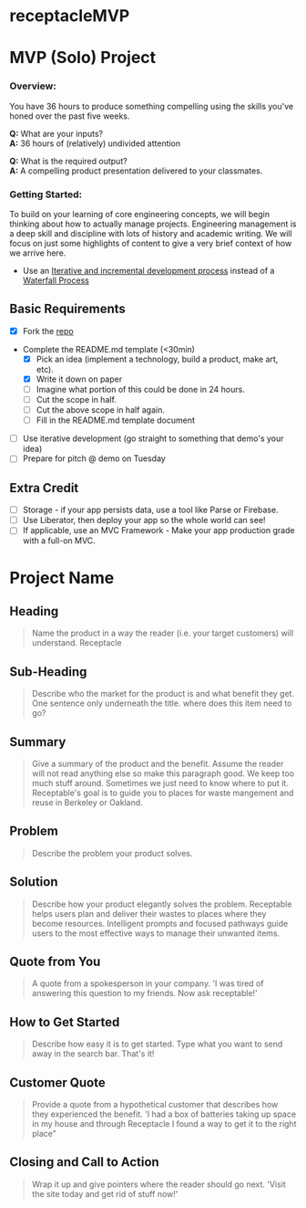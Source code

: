 # receptacleMVP

# MVP (Solo) Project

### Overview:

You have 36 hours to produce something compelling using the skills you've honed over the past five weeks.

__Q:__ What are your inputs?
<br>
__A:__ 36 hours of (relatively) undivided attention

__Q:__ What is the required output?
<br>
__A:__ A compelling product presentation delivered to your classmates.


### Getting Started:

To build on your learning of core engineering concepts, we will begin thinking about how to actually manage projects. Engineering management is a deep skill and discipline with lots of history and academic writing. We will focus on just some highlights of content to give a very brief context of how we arrive here.

* Use an [Iterative and incremental development process](http://en.wikipedia.org/wiki/Iterative_and_incremental_development) instead of a [Waterfall Process](http://en.wikipedia.org/wiki/Waterfall_model)

## Basic Requirements
- [x] Fork the [repo](https://github.com/telegraphacademy/2015-06-mvp)
- Complete the README.md template (<30min)
  - [x] Pick an idea (implement a technology, build a product, make art, etc).
  - [x] Write it down on paper
  - [ ] Imagine what portion of this could be done in 24 hours.
  - [ ] Cut the scope in half.
  - [ ] Cut the above scope in half again.
  - [ ] Fill in the README.md template document
- [ ] Use iterative development (go straight to something that demo's your idea)
- [ ] Prepare for pitch @ demo on Tuesday

## Extra Credit

- [ ] Storage - if your app persists data, use a tool like Parse or Firebase.
- [ ] Use Liberator, then deploy your app so the whole world can see!
- [ ] If applicable, use an MVC Framework - Make your app production grade with a full-on MVC.

# Project Name #

<!--
> This material was originally posted [here](http://www.quora.com/What-is-Amazons-approach-to-product-development-and-product-management). It is reproduced here for posterity's sake.

There is an approach called "working backwards" that is widely used at Amazon. They work backwards from the customer, rather than starting with an idea for a product and trying to bolt customers onto it. While working backwards can be applied to any specific product decision, using this approach is especially important when developing new products or features.

For new initiatives a product manager typically starts by writing an internal press release announcing the finished product. The target audience for the press release is the new/updated product's customers, which can be retail customers or internal users of a tool or technology. Internal press releases are centered around the customer problem, how current solutions (internal or external) fail, and how the new product will blow away existing solutions.

If the benefits listed don't sound very interesting or exciting to customers, then perhaps they're not (and shouldn't be built). Instead, the product manager should keep iterating on the press release until they've come up with benefits that actually sound like benefits. Iterating on a press release is a lot less expensive than iterating on the product itself (and quicker!).

If the press release is more than a page and a half, it is probably too long. Keep it simple. 3-4 sentences for most paragraphs. Cut out the fat. Don't make it into a spec. You can accompany the press release with a FAQ that answers all of the other business or execution questions so the press release can stay focused on what the customer gets. My rule of thumb is that if the press release is hard to write, then the product is probably going to suck. Keep working at it until the outline for each paragraph flows.

Oh, and I also like to write press-releases in what I call "Oprah-speak" for mainstream consumer products. Imagine you're sitting on Oprah's couch and have just explained the product to her, and then you listen as she explains it to her audience. That's "Oprah-speak", not "Geek-speak".

Once the project moves into development, the press release can be used as a touchstone; a guiding light. The product team can ask themselves, "Are we building what is in the press release?" If they find they're spending time building things that aren't in the press release (overbuilding), they need to ask themselves why. This keeps product development focused on achieving the customer benefits and not building extraneous stuff that takes longer to build, takes resources to maintain, and doesn't provide real customer benefit (at least not enough to warrant inclusion in the press release).
 -->

## Heading ##
  > Name the product in a way the reader (i.e. your target customers) will understand.
  Receptacle

## Sub-Heading ##
  > Describe who the market for the product is and what benefit they get. One sentence only underneath the title.
  where does this item need to go?

## Summary ##
  > Give a summary of the product and the benefit. Assume the reader will not read anything else so make this paragraph good.
  We keep too much stuff around. Sometimes we just need to know where to put it. Receptable's goal is to guide you to places for waste mangement and reuse in Berkeley or Oakland.

## Problem ##
  > Describe the problem your product solves.

## Solution ##
  > Describe how your product elegantly solves the problem.
  Receptable helps users plan and deliver their wastes to places where they become resources. Intelligent prompts and focused pathways guide users to the most effective ways to manage their unwanted items.

## Quote from You ##
  > A quote from a spokesperson in your company.
  'I was tired of answering this question to my friends. Now ask receptable!'

## How to Get Started ##
  > Describe how easy it is to get started.
  Type what you want to send away in the search bar. That's it!

## Customer Quote ##
  > Provide a quote from a hypothetical customer that describes how they experienced the benefit.
  'I had a box of batteries taking up space in my house and through Receptacle I found a way to get it to the right place"

## Closing and Call to Action ##
  > Wrap it up and give pointers where the reader should go next.
  'Visit the site today and get rid of stuff now!'
